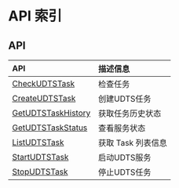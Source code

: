 # API 索引

## API

| API | 描述信息 |
|:---|:---|
|[CheckUDTSTask](api/udts-api/check_udts_task)|检查任务|
|[CreateUDTSTask](api/udts-api/create_udts_task)|创建UDTS任务|
|[GetUDTSTaskHistory](api/udts-api/get_udts_task_history)|获取任务历史状态|
|[GetUDTSTaskStatus](api/udts-api/get_udts_task_status)|查看服务状态|
|[ListUDTSTask](api/udts-api/list_udts_task)|获取 Task 列表信息|
|[StartUDTSTask](api/udts-api/start_udts_task)|启动UDTS服务|
|[StopUDTSTask](api/udts-api/stop_udts_task)|停止UDTS任务|
